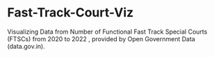 # Fast-Track-Court-Viz
Visualizing Data from Number of Functional Fast Track Special Courts (FTSCs) from 2020 to 2022 , provided by Open Government Data (data.gov.in).
